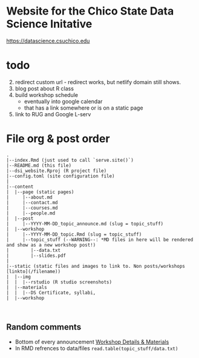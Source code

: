 # Website for the Chico State Data Science Initative

https://datascience.csuchico.edu 

# todo
2. redirect custom url - redirect works, but netlify domain still shows. 
3. blog post about R class
4. build workshop schedule 
    - eventually into google calendar
    - that has a link somewhere or is on a static page
5. link to RUG and Google L-serv


# File org & post order
```
.
|--index.Rmd (just used to call `serve.site()`)
|--README.md (this file)
|--dsi_website.Rproj (R project file)
|--config.toml (site configuration file)
| 
|--content
|  |--page (static pages)
|     |--about.md
|     |--contact.md
|     |--courses.md
|     |--people.md
|  |--post
|     |--YYYY-MM-DD_topic_announce.md (slug = topic_stuff)
|  |--workshop  
|     |--YYYY-MM-DD_topic.Rmd (slug = topic_stuff)
|     |--topic_stuff (--WARNING--: *MD files in here will be rendered and show as a new workshop post!)
|        |--data.txt
|        |--slides.pdf
|
|--static (static files and images to link to. Non posts/workshops [linkto](/filename)) 
|  |--img
|  |  |--rstudio (R studio screenshots)
|  |--materials
|  |  |--DS Certificate, syllabi, 
|  |--workshop



```


## Random comments 
* Bottom of every announcement [Workshop Details & Materials](/workshop/stat-models-brief/)
* In RMD refrences to data/files `read.table(topic_stuff/data.txt)`


